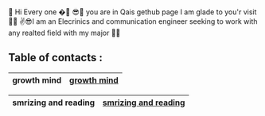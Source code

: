  🙌 Hi Every one �🤳
😎👀 you are in Qais gethub page I am glade to you'r visit 🐱‍💻
✌😎I am an Elecrinics and communication engineer seeking to work with any realted field with my major 🐱‍🚀




  ## Table of contacts :


|growth mind|[growth mind](https://qaisalshorman.github.io/Read-Me/growth-mind)|
|------------|------------|
 
|smrizing and reading|[smrizing and reading ](https://qaisalshorman.github.io/Read-Me/reading%20note)|
|---------------------|----------------------|


